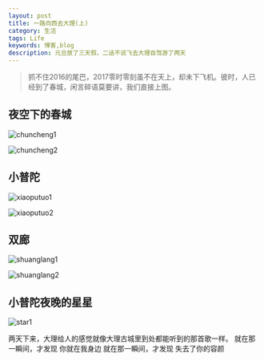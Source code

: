 ```yaml
---
layout: post
title: 一路向西去大理(上)
category: 生活
tags: Life
keywords: 博客,blog
description: 元旦放了三天假，二话不说飞去大理自驾游了两天
---
```


> 抓不住2016的尾巴，2017零时零刻虽不在天上，却未下飞机。彼时，人已经到了春城，闲言碎语莫要讲，我们直接上图。

## 夜空下的春城

![chuncheng1](/assets/img/DaLi1/1.jpg)

![chuncheng2](/assets/img/DaLi1/2.jpg)

## 小普陀

![xiaoputuo1](/assets/img/DaLi1/3.jpg)

![xiaoputuo2](/assets/img/DaLi1/4.jpg)

## 双廊

![shuanglang1](/assets/img/DaLi1/5.jpg)

![shuanglang2](/assets/img/DaLi1/6.jpg)

## 小普陀夜晚的星星

![star1](/assets/img/DaLi1/7.jpg)

两天下来，大理给人的感觉就像大理古城里到处都能听到的那首歌一样。
就在那一瞬间，才发现
你就在我身边
就在那一瞬间，才发现
失去了你的容颜
